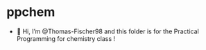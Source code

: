 # ppchem
- 👋 Hi, I’m @Thomas-Fischer98 and this folder is for the Practical Programming for chemistry class !
